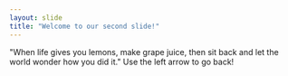 ```yaml
---
layout: slide
title: "Welcome to our second slide!"
---
```

"When life gives you lemons, make grape juice, then sit back and let the world wonder how you did it."
Use the left arrow to go back!
